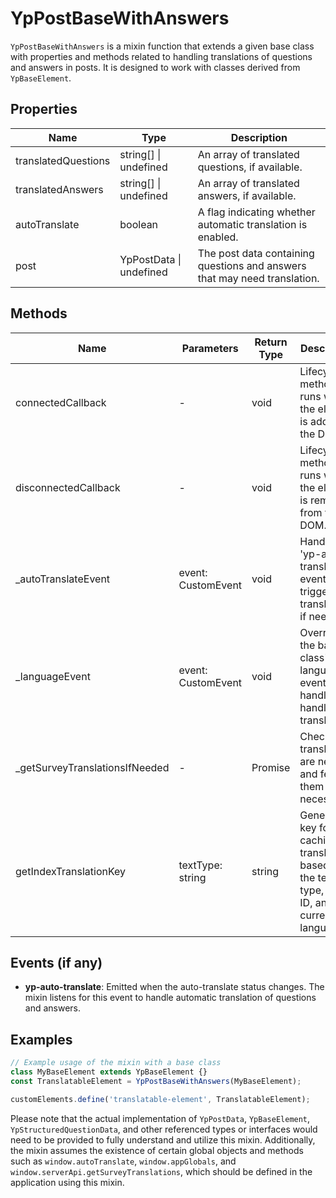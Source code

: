 # YpPostBaseWithAnswers

`YpPostBaseWithAnswers` is a mixin function that extends a given base class with properties and methods related to handling translations of questions and answers in posts. It is designed to work with classes derived from `YpBaseElement`.

## Properties

| Name                | Type                        | Description                                                                 |
|---------------------|-----------------------------|-----------------------------------------------------------------------------|
| translatedQuestions | string[] \| undefined       | An array of translated questions, if available.                             |
| translatedAnswers   | string[] \| undefined       | An array of translated answers, if available.                               |
| autoTranslate       | boolean                     | A flag indicating whether automatic translation is enabled.                 |
| post                | YpPostData \| undefined     | The post data containing questions and answers that may need translation.   |

## Methods

| Name                        | Parameters                | Return Type | Description                                                                                   |
|-----------------------------|---------------------------|-------------|-----------------------------------------------------------------------------------------------|
| connectedCallback           | -                         | void        | Lifecycle method that runs when the element is added to the DOM.                              |
| disconnectedCallback        | -                         | void        | Lifecycle method that runs when the element is removed from the DOM.                          |
| _autoTranslateEvent         | event: CustomEvent        | void        | Handles the 'yp-auto-translate' event and triggers translation if needed.                     |
| _languageEvent              | event: CustomEvent        | void        | Overrides the base class's language event handler to handle translations.                     |
| _getSurveyTranslationsIfNeeded | -                         | Promise<void> | Checks if translations are needed and fetches them if necessary.                              |
| getIndexTranslationKey      | textType: string          | string      | Generates a key for caching translations based on the text type, post ID, and current language. |

## Events (if any)

- **yp-auto-translate**: Emitted when the auto-translate status changes. The mixin listens for this event to handle automatic translation of questions and answers.

## Examples

```typescript
// Example usage of the mixin with a base class
class MyBaseElement extends YpBaseElement {}
const TranslatableElement = YpPostBaseWithAnswers(MyBaseElement);

customElements.define('translatable-element', TranslatableElement);
```

Please note that the actual implementation of `YpPostData`, `YpBaseElement`, `YpStructuredQuestionData`, and other referenced types or interfaces would need to be provided to fully understand and utilize this mixin. Additionally, the mixin assumes the existence of certain global objects and methods such as `window.autoTranslate`, `window.appGlobals`, and `window.serverApi.getSurveyTranslations`, which should be defined in the application using this mixin.